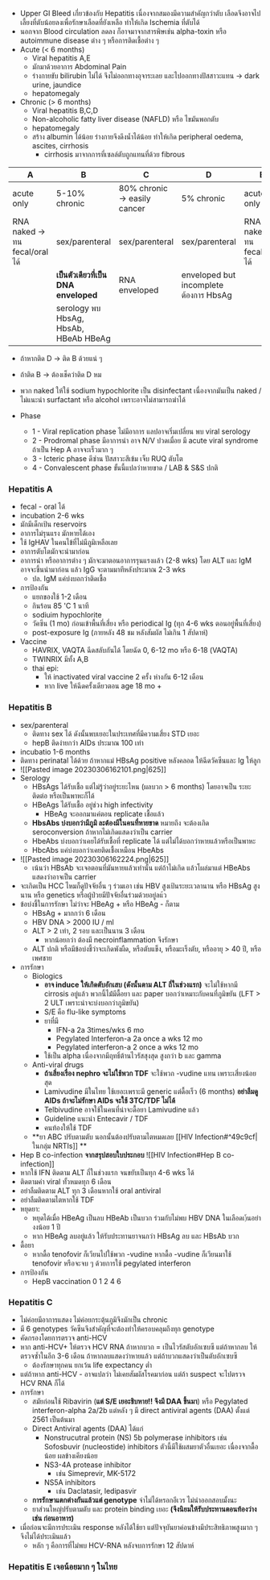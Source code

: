 - Upper GI Bleed เกี่ยวข้องกับ Hepatitis เนื่องจากสมองมีความสำคัญกว่าตับ เลือดจึงอาจไปเลี้ยงที่ตับน้อยลงเพื่อรักษาเลือดที่ยังเหลือ ทำให้เกิด Ischemia ที่ตับได้
- นอกจาก Blood circulation ลดลง ก็อาจมาจากสารพิษเช่น alpha-toxin หรือ autoimmune disease ต่าง ๆ หรือการติดเชื้อต่าง ๆ
- Acute (< 6 months)
	- Viral hepatitis A,E
	- มักมาด้วยอาการ Abdominal Pain
	- ร่างกายขับ bilirubin ไม่ได้ จึงไม่ออกทางอุจาระเลย และไปออกทางปัสสาวะแทน -> dark urine, jaundice
	- hepatomegaly
- Chronic (> 6 months)
	- Viral hepatitis B,C,D
	- Non-alcoholic fatty liver disease (NAFLD) หรือ ไขมันพอกตับ
	- hepatomegaly
	- สร้าง albumin ได้น้อย ร่างกายจึงดึงน้ำได้น้อย ทำให้เกิด peripheral oedema, ascites, cirrhosis
		- cirrhosis มาจากการที่เซลล์ตับถูกแทนที่ด้วย fibrous

| A               | B                                     | C                            | D                        | E               |
| --------------- | ------------------------------------- | ---------------------------- | ------------------------ | --------------- |
| acute only      | 5-10% chronic                         | 80% chronic -> easily cancer | 5% chronic               | acute only      |
| RNA naked -> ทน fecal/oral ได้ | sex/parenteral                        | sex/parenteral               | sex/parenteral           | RNA naked -> ทน fecal/oral ได้|
|                 | **เป็นตัวเดียวที่เป็น DNA enveloped** | RNA enveloped                | enveloped but incomplete ต้องการ HbsAg |                 |
|                 |serology พบ HbsAg, HbsAb, HBeAb HBeAg|                              |                          |                 |
- ถ้าหากติด D -> ติด B ด้วยแน่ ๆ
- ถ้าติด B -> ต้องเช็คว่าติด D หม
- พวก naked ให้ใช้ sodium hypochlorite เป็น disinfectant เนื่องจากมันเป็น naked / ไม่แนะนำ surfactant หรือ alcohol เพราะอาจไม่สามารถฆ่าได้

- Phase
	- 1 - Viral replication phase ไม่มีอาการ แลปอาจเริ่มเปลี่ยน พบ viral serology
	- 2 - Prodromal phase มีอาการนำ อาจ N/V ปวดเมื่อย มี acute viral syndrome ถ้าเป็น Hep A อาจจะเร็วมาก ๆ 
	- 3 - Icteric phase ดีซ่าน ปัสสาวะสีเข้ม เจ็บ RUQ ตับโต
	- 4 - Convalescent phase ขั้นนี้แปลว่าหายขาด / LAB & S&S ปกติ

### Hepatitis A
- fecal - oral ได้
- incubation 2-6 wks
- มักมีเด็กเป้น reservoirs
- อาการไม่รุนแรง มักหายได้เอง
- ใช้ IgHAV ในคนไข้ที่ไม่มีภูมิเหลือเลย
- อาการตับโตมักจะนำมาก่อน
- อาการนำ หรืออาการต่าง ๆ มักจะมาตอนอาการรุนแรงแล้ว (2-8 wks) โดย ALT และ IgM อาจจะขึ้นนำมาก่อน แล้ว IgG จะตามมาทีหลังประมาณ 2-3 wks 
	- ปล. IgM แค่บ่งบอกว่าติดเชื้อ
- การป้องกัน
	- แยกของใช้ 1-2 เดือน
	- กินร้อน 85 'C 1 นาที
	- sodiuim hypochlorite
	- วัคซีน (1 mo) ก่อนเข้าพื้นที่เสี่ยง หรือ periodical Ig (ทุก 4-6 wks ตอนอยู่พื้นที่เสี่ยง)
	- post-exposure Ig (ภายหลัง 48 ชม หลังสัมผัส ไม่เกิน 1 สัปดาห์)
- Vaccine
	- HAVRIX, VAQTA ฉีดสลับกันได้ โดยฉัด 0, 6-12 mo หรือ 6-18 (VAQTA)
	- TWINRIX มีทั้ง A,B
	- thai epi: 
		- ให้ inactivated viral vaccine 2 ครั้ง ห่างกัน 6-12 เดือน
		- หาก live ให้ฉีดครั้งเดียวตอน age 18 mo +

### Hepatitis B
- sex/parenteral
	- ติดทาง sex ได้ ดังนั้นพบเยอะในประเทศที่มีความเสี่ยง STD เยอะ
	- hepB ติดง่ายกว่า AIDs ประมาณ 100 เท่า
- incubatio 1-6 months
- ติดทาง perinatal ได้ด้วย ถ้าหากแม่ HBsAg positive หลังคลอด ให้ฉีดวัคซีนและ Ig ให้ลูก
- ![[Pasted image 20230306162101.png|625]]
- Serology
	- HBsAgs ได้รับเชื้อ แต่ไม่รู้ว่าอยู่ระยะไหน (ผลบวก > 6 months) โดยอาจเป็น ระยะติดต่อ หรือเป็นพาหะก็ได้
	- HBeAgs ได้รับเชื้อ อยู่ช่วง high infectivity
		- HBeAg จะออกมาแค่ตอน replicate เชื้อแล้ว
	- **HbsAbs บ่งบอกว่ามีภูมิ ละต้องมีในคนที่หายขาด** หมายถึง จะต้องเกิด seroconversion ถ้าหากไม่เกิดแสดงว่าเป็น carrier
	- HbeAbs บ่งบอกว่าเคยได้รับเชื้อที่ replicate ได้ แต่ไม่ได้บอกว่าหายแล้วหรือเป็นพาหะ
	- HbcAbs แค่บ่งบอกว่าเคยติดเชื้อเหมือน HbeAbs
- ![[Pasted image 20230306162224.png|625]]
	- เน้นว่า HBsAb จะเจอตอนที่มันหายแล้วเท่านั้น แต่ถ้าไม่เกิด แล้วโผล่มาแต่ HBeAbs แสดงว่าอาจเป็น carrier
- จะเกิดเป็น HCC ไหมก็ดูปัจจัยอื่น ๆ ร่วมเอา เช่น HBV สูงเป้นระยะเวลานาน หรือ HBsAg สูงนาน หรือ genetics หรือผู้ป่วยมีปัจจัยอื่นร่วมด้วยอยู่ลแ้ว
- ข้อบ่งชี้ในการรักษา ไม่ว่าจะ HBeAg + หรือ HBeAg - ก็ตาม
	- HBsAg + มากกว่า 6 เดือน
	- HBV DNA > 2000 IU / ml
	- ALT > 2 เท่า, 2 รอบ และเป็นนาน 3 เดือน
		- หากน้อยกว่า ต้องมี necroinflammation จึงรักษา
	- ALT ปกติ หรือมีข้อบ่งชี้ว่าจะเกิดพังผืด, หรือตับแข็ง, หรือมะเร็งตับ, หรืออายุ > 40 ปี, หรือเพศชาย
- การรักษา
	- Biologics
		- **อาจ induce ให้เกิดตับอักเสบ (ดังนั้นตาม ALT ถี่ในช่วงแรก)** จะไม่ใช้หากมี cirrosis อยู่แล้ว พวกนี้ไม้่มีดื้อยา และ paper บอกว่าเหมาะกับคนที่ภูมิขยัน (LFT > 2 ULT เพราะน่าจะบ่งบอกว่าภูมิขยัน)
		- S/E คือ flu-like symptoms
		- ยาที่มี
			- IFN-a 2a 3times/wks 6 mo
			- Pegylated Interferon-a 2a once a wks 12 mo
			- Pegylated interferon-a 2 once a wks 12 mo
		- ใช้เป็น alpha เนื่องจากมีฤทธิ์ต้านไวรัสสุงสุด สูงกว่า b และ gamma
	- Anti-viral drugs
		- **ถ้าเสี่ยงเรื่อง nephro จะไม่ใช้พวก TDF** จะใช้พวก -vudine แทน เพราะเสี่ยงน้อยสุด
		- Lamivudine มีในไทย ใช้เยอะเพราะมี generic แต่ดื้อเร็ว (6 months) **อย่าลืมดู AIDs ถ้าจะไม่รักษา AIDs จะใช้ 3TC/TDF ไม่ได้**
		- Telbivudine อาจใช้ในคนที่น่าจะดื้อยา Lamivudine แล้ว
		- Guideline แนะนำ Entecavir / TDF
		- คนท้องให้ใช้ TDF
	- **ยา ABC ปรับตามตับ นอกนั้นต้องปรับตามไตหมดเลย [[HIV Infection#^49c9cf|ในกลุ่ม NRTIs]] **
- Hep B co-infection **จากสรุปสอบใบประกอบ** ![[HIV Infection#Hep B co-infection]]
- หากใช้ IFN ติดตาม ALT ถี่ในช่วงแรก จนขยับเป็นทุก 4-6 wks ได้
- ติดตามค่า viral ทั้วหมดทุก 6 เดือน
- อย่าลืมติดตาม ALT ทุก 3 เดือนหากใช้ oral antiviral
- อย่าลืมติดตามไตหากใช้ TDF
- หยุดยา: 
	- หยุดได้เมื่อ HBeAg เป็นลบ HBeAb เป็นบวก ร่วมกับไม่พบ HBV DNA ในเลือดเ)้นอย่างงน้อย 1 ปี
	- หาก HBeAg ลบอยู่แล้ว ให้รับประทานยาจนกว่า HBsAg ลบ และ HBsAb บวก
- ดื้อยา
	- หากดื้อ tenofovir ก็เวียนไปใช้พวก -vudine หากดื้อ -vudine ก็เวียนมาใช้ tenofovir หรือจะจบ ๆ ด้วยการใช้ pegylated interferon
- การป้องกัน
	- HepB vaccination 0 1 2 4 6

### Hepatitis C
- ไม่ค่อยมีอาการแสดง ไม่ค่อยกระตุ้นภูมิจึงมักเป็น chronic
- มี 6 genotypes วัคซีนจึงสำคัญที่จะต้องทำให้ครอบคลุมถึงทุก genotype
- คัดกรองโดยการตรวจ anti-HCV
- หาก anti-HCV+ ให้ตรวจ HCV RNA ถ้าหากบวก = เป็นไวรัสตับอักเซบซี แต่ถ้าหากลบ ให้ตรวจซ้ำในอีก 3-6 เดือน ถ้าหากลบแสดงว่าหายแล้ว แต่ถ้าบวกแสดงว่าเป็นตับอักเซบซี
	- ต้องรักษาทุกคน ยกเว้น life expectancy ต่ำ
- แต่ถ้าหาก anti-HCV - อาจแปลว่า ไม่เคยสัมผัสโรคมาก่อน แต่ถ้า suspect จะไปตรวจ HCV RNA ก็ได้
- การรักษา
	- สมัยก่อนใช้ Ribavirin (**แต่ S/E เยอะชิบหาย!! จึงมี DAA ขึ้นมา**) หรือ Pegylated interferon-alpha 2a/2b แต่หลัง ๆ มี direct antiviral agents (DAA) ตั้งแต่ 2561 เป็นต้นมา
	- Direct Antiviral agents (DAA) ได้แก่
		- Nonstrucutral protein (NS) 5b polymerase inhibitors เช่น Sofosbuvir (nucleostide) inhibitors ตัวนี้มีใช้ผสมยาตัวอื่นเยอะ เนื่องจากดื้อน้อย ผลข้างเคียงน้อย
		- NS3-4A protease inhibitor
			- เช่น Simeprevir, MK-5172
		- NS5A inhibitors
			- เช่น Daclatasir, ledipasvir
	- **การรักษาแตกต่างกันแล้วแต่ genotype** จำไม่ได้หรอกอีเวร ไม่น่าออกสอบมั้งนะ
	- ยาส่วนใหญ่ปรับตามตับ และ protein binding เยอะ **(จึงนิยมให้รับประทานตอนท้องว่าง เช่น ก่อนอาหาร)**
- เมื่อก่อนจะมีการประเมิน response หลังได้ใช้ยา แต่ปัจจุบันยาค่อนข้างมีประสิทธิภาพสูงมาก ๆ จึงไม่ได้ประเมินแล้ว
	- หลัก ๆ คือการที่ไม่พบ HCV-RNA หลังจบการรักษา 12 สัปดาห์

### Hepatitis E เจอน้อยมาก ๆ ในไทย